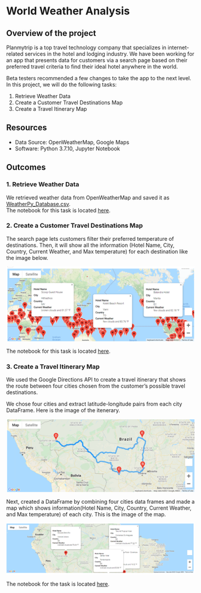 # World Weather Analysis
## Overview of the project
Planmytrip is a top travel technology company that specializes in internet-related services in the hotel and lodging industry. We have been working for an app that presents data for customers via a search page based on their preferred travel criteria to find their ideal hotel anywhere in the world. 

Beta testers recommended a few changes to take the app to the next level. In this project, we will do the following tasks:

1. Retrieve Weather Data
2. Create a Customer Travel Destinations Map
3. Create a Travel Itinerary Map

## Resources
- Data Source: OpenWeatherMap, Google Maps
- Software: Python 3.7.10, Jupyter Notebook

## Outcomes

### 1. Retrieve Weather Data
We retrieved weather data from OpenWeatherMap and saved it as [WeatherPy_Database.csv](https://github.com/Takomochi/World_Weather_Analysis/blob/main/Weather_Database/WeatherPy_Database.csv).<br>
The notebook for this task is located [here](https://github.com/Takomochi/World_Weather_Analysis/blob/main/Weather_Database/Weather_Database.ipynb). 

### 2. Create a Customer Travel Destinations Map
The search page lets customers filter their preferred temperature of destinations. Then, it will show all the information (Hotel Name, City, Country, Current Weather, and Max temperature)
for each destination like the image below.

<img src="Vacation_Search/WeatherPy_vacation_map.png" width=800>

The notebook for this task is located [here](https://github.com/Takomochi/World_Weather_Analysis/blob/main/Vacation_Search/Vacation_Search.ipynb).

### 3. Create a Travel Itinerary Map
We used the Google Directions API to create a travel itinerary that shows the route between four cities chosen from the customer’s possible travel destinations. 

We chose four cities and extract latitude-longitude pairs from each city DataFrame. Here is the image of the itenerary.

<img src="Vacation_Itinerary/WeatherPy_travel_map.png" width=800>

Next, created a DataFrame by combining four cities data frames and made a map which shows information(Hotel Name, City, Country, Current Weather, and Max temperature) of each city. This is the image of the map. 

<img src="Vacation_Itinerary/WeatherPy_travel_map_markers.png" width=800>

The notebook for the task is located [here](https://github.com/Takomochi/World_Weather_Analysis/blob/main/Vacation_Search/Vacation_Search.ipynb).